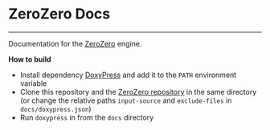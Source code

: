 # ZeroZero Docs
********************************************************

Documentation for the [ZeroZero](https://henrimichelon.github.io/ZeroZero/) engine.

**How to build**
- Install dependency [DoxyPress](https://www.copperspice.com/documentation-doxypress.html) and add it to the `PATH` environment variable
- Clone this repository and the [ZeroZero repository](https://github.com/HenriMichelon/zero_zero) in the same directory (or change the relative paths `input-source` and `exclude-files` in `docs/doxypress.json`)
- Run `doxypress` in from the `docs` directory
